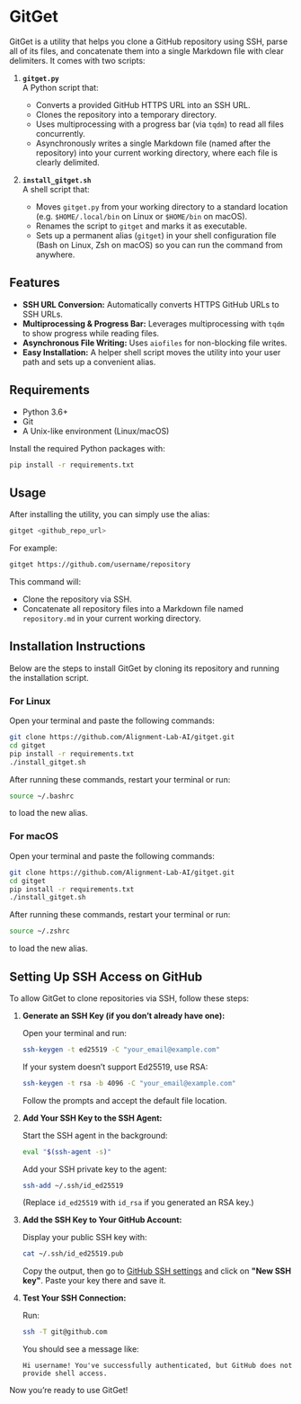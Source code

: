 
# GitGet

GitGet is a utility that helps you clone a GitHub repository using SSH, parse all of its files, and concatenate them into a single Markdown file with clear delimiters. It comes with two scripts:

1. **`gitget.py`**  
   A Python script that:
   - Converts a provided GitHub HTTPS URL into an SSH URL.
   - Clones the repository into a temporary directory.
   - Uses multiprocessing with a progress bar (via `tqdm`) to read all files concurrently.
   - Asynchronously writes a single Markdown file (named after the repository) into your current working directory, where each file is clearly delimited.

2. **`install_gitget.sh`**  
   A shell script that:
   - Moves `gitget.py` from your working directory to a standard location (e.g. `$HOME/.local/bin` on Linux or `$HOME/bin` on macOS).
   - Renames the script to `gitget` and marks it as executable.
   - Sets up a permanent alias (`gitget`) in your shell configuration file (Bash on Linux, Zsh on macOS) so you can run the command from anywhere.

## Features

- **SSH URL Conversion:** Automatically converts HTTPS GitHub URLs to SSH URLs.
- **Multiprocessing & Progress Bar:** Leverages multiprocessing with `tqdm` to show progress while reading files.
- **Asynchronous File Writing:** Uses `aiofiles` for non-blocking file writes.
- **Easy Installation:** A helper shell script moves the utility into your user path and sets up a convenient alias.

## Requirements

- Python 3.6+
- Git
- A Unix-like environment (Linux/macOS)

Install the required Python packages with:

```bash
pip install -r requirements.txt
```

## Usage

After installing the utility, you can simply use the alias:

```bash
gitget <github_repo_url>
```

For example:

```bash
gitget https://github.com/username/repository
```

This command will:
- Clone the repository via SSH.
- Concatenate all repository files into a Markdown file named `repository.md` in your current working directory.

## Installation Instructions

Below are the steps to install GitGet by cloning its repository and running the installation script.

### For Linux

Open your terminal and paste the following commands:

```bash
git clone https://github.com/Alignment-Lab-AI/gitget.git
cd gitget
pip install -r requirements.txt
./install_gitget.sh
```

After running these commands, restart your terminal or run:

```bash
source ~/.bashrc
```

to load the new alias.

### For macOS

Open your terminal and paste the following commands:

```bash
git clone https://github.com/Alignment-Lab-AI/gitget.git
cd gitget
pip install -r requirements.txt
./install_gitget.sh
```

After running these commands, restart your terminal or run:

```bash
source ~/.zshrc
```

to load the new alias.

## Setting Up SSH Access on GitHub

To allow GitGet to clone repositories via SSH, follow these steps:

1. **Generate an SSH Key (if you don’t already have one):**

   Open your terminal and run:

   ```bash
   ssh-keygen -t ed25519 -C "your_email@example.com"
   ```

   If your system doesn’t support Ed25519, use RSA:

   ```bash
   ssh-keygen -t rsa -b 4096 -C "your_email@example.com"
   ```

   Follow the prompts and accept the default file location.

2. **Add Your SSH Key to the SSH Agent:**

   Start the SSH agent in the background:

   ```bash
   eval "$(ssh-agent -s)"
   ```

   Add your SSH private key to the agent:

   ```bash
   ssh-add ~/.ssh/id_ed25519
   ```

   (Replace `id_ed25519` with `id_rsa` if you generated an RSA key.)

3. **Add the SSH Key to Your GitHub Account:**

   Display your public SSH key with:

   ```bash
   cat ~/.ssh/id_ed25519.pub
   ```

   Copy the output, then go to [GitHub SSH settings](https://github.com/settings/keys) and click on **"New SSH key"**. Paste your key there and save it.

4. **Test Your SSH Connection:**

   Run:

   ```bash
   ssh -T git@github.com
   ```

   You should see a message like:

   ```
   Hi username! You've successfully authenticated, but GitHub does not provide shell access.
   ```

Now you’re ready to use GitGet!
